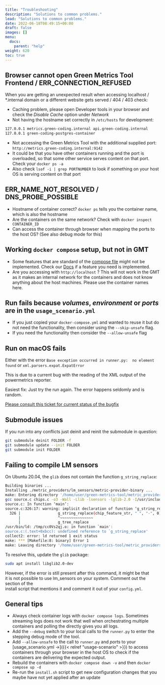 ```yaml
---
title: "Troubleshooting"
description: "Solutions to common problems."
lead: "Solutions to common problems."
date: 2022-06-18T08:49:15+00:00
draft: false
images: []
menu: 
  docs:
    parent: "help"
weight: 620
toc: true
---
```


## Browser cannot open Green Metrics Tool Frontend / ERR_CONNECTION_REFUSED

When you are getting an unexpected result when accessing localhost / \*.internal domain or a different website gets served / 404 / 403 check:

- Caching problem, please open Developer tools in your browser and check the *Disable Cache* option under *Network*
- Not having the hostname set correctly in `/etc/hosts` for development:

```txt
127.0.0.1 metrics.green-coding.internal api.green-coding.internal
127.0.0.1 green-coding-postgres-container

```

- Not accessing the Green Metrics Tool with the additional supplied port: `http://metrics.green-coding.internal:9142`
- It could be that you have other containers running and the port is overloaded, so that some
other service serves content on that port. Check your `docker ps -a`
- Also check `lsof -i | grep PORTNUMBER` to look if something on your host OS is serving content on that port

## ERR_NAME_NOT_RESOLVED / DNS_PROBE_POSSIBLE

- Hostname of container correct? `docker ps` tells you the container name, which is also the hostname
- Are the containers on the same network? Check with `docker inspect CONTAINER_ID`
- Can access the container through browser when mapping the ports to the host OS? (See also debug mode for this)

## Working `docker compose` setup, but not in GMT

- Some features that are standard of the [compose file](https://docs.docker.com/compose/compose-file/compose-file-v2/) might not be implemented. Check our [Docs](https://docs.green-coding.berlin) if a feature you need is implemented.
- Are you accessing with `http://localhost` ? This will not work in the GMT as it makes an internal network for the containers and does not know anything about the host machines. Please use the container names here.

## Run fails because *volumes*, *environment* or *ports* are in the `usage_scenario.yml`

- If you just copied your `docker-compose.yml` and wanted to reuse it but do not need the functionality, then consider using the `--skip-unsafe` flag.
- If you need the functionality then consider the `--allow-unsafe` flag

## Run on macOS fails

Either with the error `Base exception occurred in runner.py:  no element found` or `xml.parsers.expat.ExpatError`

This is due to a current bug with the reading of the XML output of the powermetrics reporter.

Easiest fix: Just try the run again. The error happens seldomly and is random.

[Please consult this ticket for current status of the bugfix](https://github.com/green-coding-berlin/green-metrics-tool/issues/286)

## Submodule issues

If you run into any conflicts just deinit and reinit the submodule in question:

```bash
git submodule deinit FOLDER -f
git submodule update --init FOLDER
git submodule init FOLDER
```

## Failing to compile LM sensors

On Ubuntu 20.04, the `glib` does not contain the function `g_string_replace`:

```bash
Building binaries ...
Installing ./metric_providers/lm_sensors/metric-provider-binary ...
make: Entering directory '/home/user/green-metrics-tool/metric_providers/lm_sensors'
gcc source.c chips.c -o3 -Wall -Llib -lsensors -lglib-2.0 -I/usr/include/glib-2.0 -I/usr/lib/x86_64-linux-gnu/glib-2.0/include -o metric-provider-binary
source.c: In function ‘main’:
source.c:326:17: warning: implicit declaration of function ‘g_string_replace’; did you mean ‘g_tree_replace’? [-Wimplicit-function-declaration]
  326 |                 g_string_replace(chip_feature_str, " ", "-", 0);
      |                 ^~~~~~~~~~~~~~~~
      |                 g_tree_replace
/usr/bin/ld: /tmp/cc0Vs2qj.o: in function `main':
source.c:(.text+0xbcc): undefined reference to `g_string_replace'
collect2: error: ld returned 1 exit status
make: *** [Makefile:8: binary] Error 1
make: Leaving directory '/home/user/green-metrics-tool/metric_providers/lm_sensors'
```

To resolve this, update the `glib` package:

```bash
sudo apt install libglib2.0-dev
```

However, if the error is still present after this command, it might be that  
it is not possible to use lm_sensors on your system. Comment out the section of the  
install script that mentions it and comment it out of your `config.yml`.

## General tips

- Always check container logs with `docker compose logs`. Sometimes streaming logs
does not work that well when orchestrating multiple containers and polling the directly gives you all logs.
- Add the `--debug` switch to your local calls to the `runner.py` to enter the stepping debug mode of the tool.
- Add `--allow-unsafe` to the call to `runner.py` and *ports* to your [usage_scenario.yml →]({{< relref "usage-scenario" >}}) to access containers through your browser in the host OS to check if the containers are delivering the expected output.
- Rebuild the containers with `docker compose down -v` and then `docker compose up -d`
- Re-run the `install.sh` script to get new configuration changes that you maybe have not yet applied after an update

